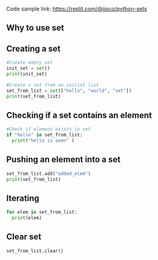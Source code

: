 Code sample link: <https://replit.com/@jjoco/python-sets>

## Why to use set
## Creating a set
```python
#Create empty set
init_set = set()
print(init_set)

#Create a set from an initial list
set_from_list = set(["hello", "world", "set"])
print(set_from_list)
```
## Checking if a set contains an element
```python
#Check if element exists in set
if "hello" in set_from_list:
  print("hello is seen" )
```
## Pushing an element into a set
```python
set_from_list.add("added_elem")
print(set_from_list)
```

## Iterating
```python
for elem in set_from_list:
  print(elem)
```

## Clear set
```python
set_from_list.clear()
```
